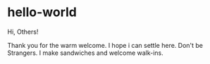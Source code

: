 # hello-world

Hi, Others!

Thank you for the warm welcome. I hope i can settle here. Don't be Strangers. I make sandwiches and welcome walk-ins.
